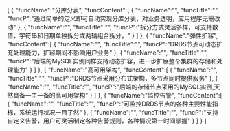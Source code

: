 [
	{
		"funcName":"分库分表",
		"funcContent":[
			{
				"funcName":"",
				"funcTitle":"",
				"funcP":"通过简单的定义即可自动实现分库分表，对业务透明，应用程序无需改动"
			},
			{
				"funcName":"",
				"funcTitle":"",
				"funcP":"拆分方式灵活多样，可支持数值，字符串和日期单独拆分或两辆组合拆分，"
			}
		]
	},
	{
		"funcName":"弹性扩容",
		"funcContent":[
			{
				"funcName":"",
				"funcTitle":"",
				"funcP":"DRDS节点可动态扩充处理能力，扩容期间不影响用户业务"
			},
			{
				"funcName":"",
				"funcTitle":"",
				"funcP":"后端的MySQL实例同样支持动态扩容，进一步扩展整个集群的存储和处理能力"
			}
		]
	},
	{
		"funcName":"高可用架构",
		"funcContent":[
			{
				"funcName":"",
				"funcTitle":"",
				"funcP":"DRDS节点采用分布式架构，多节点同时提供服务"
			},
			{
				"funcName":"",
				"funcTitle":"",
				"funcP":"后端的存储节点采用的MySQL实例,天然具备一主一备的高可用架构"
			}
		]
	},
	{
		"funcName":"监控告警",
		"funcContent":[
			{
				"funcName":"",
				"funcTitle":"",
				"funcP":"可监控DRDS节点的各种主要性能指标，系统运行状况一目了然"
			},
			{
				"funcName":"",
				"funcTitle":"",
				"funcP":"支持自定义告警，用户可灵活制定各种告警规则，各种情况第一时间掌握"
			}
		]
	}
]